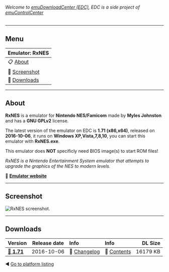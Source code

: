 ###### Welcome to [emuDownloadCenter (EDC)](https://github.com/PhoenixInteractiveNL/emuDownloadCenter/wiki/), EDC is a side project of [emuControlCenter](https://github.com/PhoenixInteractiveNL/emuControlCenter/wiki/)
***
## Menu
| **Emulator: RxNES** |
|:---------|
| :clipboard: [About](#about) |
| :sunrise: [Screenshot](#screenshot) |
| :floppy_disk: [Downloads](#downloads) |
***
## About
**RxNES** is a emulator for **Nintendo NES/Famicom** made by **Myles Johnston** and has a **GNU GPLv2** license.

The latest version of the emulator on EDC is **1.71 (x86,x64)**, released on **2016-10-06**, it runs on **Windows XP,Vista,7,8,10**, you can start this emulator with **RxNES.exe**.

This emulator does **NOT** specificly need BIOS image(s) to start ROM files!

_RxNES is a Nintendo Entertainment System emulator that attempts to upgrade the graphics of the NES to modern levels._

:link: [**Emulator website**](http://www.rxnes.com)
***
## Screenshot
![](https://raw.githubusercontent.com/PhoenixInteractiveNL/emuDownloadCenter/master/hooks/rxnes/screen.jpg "RxNES screenshot.")
***
## Downloads
| Version  | Release date  | Info       | Info       | DL Size    |
|:---------|:-------------:|:-----------|:-----------|-----------:|
| [:floppy_disk: **1.71**](https://github.com/PhoenixInteractiveNL/edc-repo0004/raw/master/rxnes/1.71.7z) | 2016-10-06 | :page_facing_up: [Changelog](https://github.com/PhoenixInteractiveNL/edc-repo0004/blob/master/rxnes/1.71_changelog.txt) | :mag_right: [Contents](https://github.com/PhoenixInteractiveNL/edc-repo0004/blob/master/rxnes/1.71_contents.txt) | 16179 KB |

:arrow_backward: [Go to platform listing](https://github.com/PhoenixInteractiveNL/emuDownloadCenter/wiki/EDC-Platform-List)

